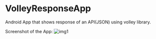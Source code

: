 # VolleyResponseApp
Android App that shows response of an API(JSON) using volley library.

Screenshot of the App:
![img1](https://user-images.githubusercontent.com/76391639/124927008-c643c100-e01b-11eb-90b6-b49434e7905a.jpg)
